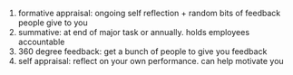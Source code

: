 1. formative appraisal: ongoing self reflection + random bits of feedback people give to you
2. summative: at end of major task or annually. holds employees accountable
3. 360 degree feedback: get a bunch of people to give you feedback
4. self appraisal: reflect on your own performance. can help motivate you